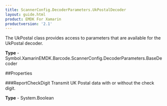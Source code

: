 ```yaml
---
title: ScannerConfig.DecoderParameters.UkPostalDecoder
layout: guide.html 
product: EMDK For Xamarin 
productversion: '2.1' 
---
```

The UkPostal class provides access to parameters that are available for the UkPostal decoder.

**Type** - Symbol.XamarinEMDK.Barcode.ScannerConfig.DecoderParameters.BaseDecoder

##Properties

###ReportCheckDigit
Transmit UK Postal data with or without the check digit.

**Type** - System.Boolean


